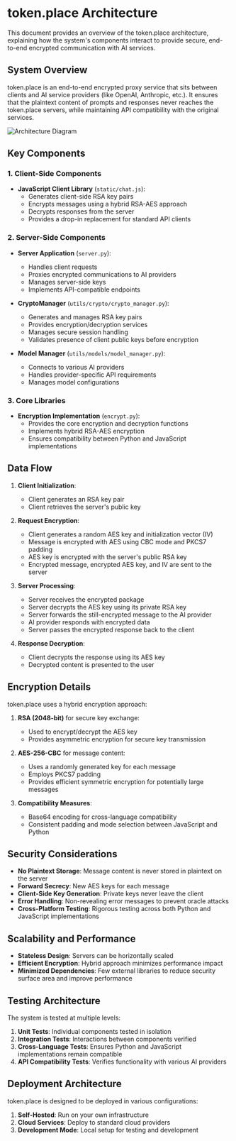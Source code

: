 # token.place Architecture

This document provides an overview of the token.place architecture, explaining how the system's components interact to provide secure, end-to-end encrypted communication with AI services.

## System Overview

token.place is an end-to-end encrypted proxy service that sits between clients and AI service providers (like OpenAI, Anthropic, etc.). It ensures that the plaintext content of prompts and responses never reaches the token.place servers, while maintaining API compatibility with the original services.

![Architecture Diagram](../assets/architecture_diagram.png)

## Key Components

### 1. Client-Side Components

- **JavaScript Client Library** (`static/chat.js`):
  - Generates client-side RSA key pairs
  - Encrypts messages using a hybrid RSA-AES approach
  - Decrypts responses from the server
  - Provides a drop-in replacement for standard API clients

### 2. Server-Side Components

- **Server Application** (`server.py`):
  - Handles client requests
  - Proxies encrypted communications to AI providers
  - Manages server-side keys
  - Implements API-compatible endpoints

- **CryptoManager** (`utils/crypto/crypto_manager.py`):
  - Generates and manages RSA key pairs
  - Provides encryption/decryption services
  - Manages secure session handling
  - Validates presence of client public keys before encryption

- **Model Manager** (`utils/models/model_manager.py`):
  - Connects to various AI providers
  - Handles provider-specific API requirements
  - Manages model configurations

### 3. Core Libraries

- **Encryption Implementation** (`encrypt.py`):
  - Provides the core encryption and decryption functions
  - Implements hybrid RSA-AES encryption
  - Ensures compatibility between Python and JavaScript implementations

## Data Flow

1. **Client Initialization**:
   - Client generates an RSA key pair
   - Client retrieves the server's public key

2. **Request Encryption**:
   - Client generates a random AES key and initialization vector (IV)
   - Message is encrypted with AES using CBC mode and PKCS7 padding
   - AES key is encrypted with the server's public RSA key
   - Encrypted message, encrypted AES key, and IV are sent to the server

3. **Server Processing**:
   - Server receives the encrypted package
   - Server decrypts the AES key using its private RSA key
   - Server forwards the still-encrypted message to the AI provider
   - AI provider responds with encrypted data
   - Server passes the encrypted response back to the client

4. **Response Decryption**:
   - Client decrypts the response using its AES key
   - Decrypted content is presented to the user

## Encryption Details

token.place uses a hybrid encryption approach:

1. **RSA (2048-bit)** for secure key exchange:
   - Used to encrypt/decrypt the AES key
   - Provides asymmetric encryption for secure key transmission

2. **AES-256-CBC** for message content:
   - Uses a randomly generated key for each message
   - Employs PKCS7 padding
   - Provides efficient symmetric encryption for potentially large messages

3. **Compatibility Measures**:
   - Base64 encoding for cross-language compatibility
   - Consistent padding and mode selection between JavaScript and Python

## Security Considerations

- **No Plaintext Storage**: Message content is never stored in plaintext on the server
- **Forward Secrecy**: New AES keys for each message
- **Client-Side Key Generation**: Private keys never leave the client
- **Error Handling**: Non-revealing error messages to prevent oracle attacks
- **Cross-Platform Testing**: Rigorous testing across both Python and JavaScript implementations

## Scalability and Performance

- **Stateless Design**: Servers can be horizontally scaled
- **Efficient Encryption**: Hybrid approach minimizes performance impact
- **Minimized Dependencies**: Few external libraries to reduce security surface area and improve performance

## Testing Architecture

The system is tested at multiple levels:

1. **Unit Tests**: Individual components tested in isolation
2. **Integration Tests**: Interactions between components verified
3. **Cross-Language Tests**: Ensures Python and JavaScript implementations remain compatible
4. **API Compatibility Tests**: Verifies functionality with various AI providers

## Deployment Architecture

token.place is designed to be deployed in various configurations:

1. **Self-Hosted**: Run on your own infrastructure
2. **Cloud Services**: Deploy to standard cloud providers
3. **Development Mode**: Local setup for testing and development
